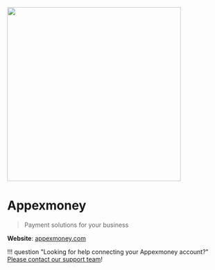 <img src="https://static.openfintech.io/payment_providers/appexmoney/logo.svg?w=400" width="400px" >

# Appexmoney

> Payment solutions for your business

**Website**: [appexmoney.com](https://appexmoney.com/en/home/)

!!! question "Looking for help connecting your Appexmoney account?"
    <!--email_off-->[Please contact our support team](mailto:{{custom.support_email}})<!--/email_off-->!
